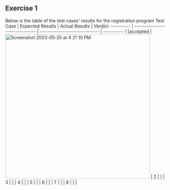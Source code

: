 ## Exercise 1
Below is the table of the test cases' results for the registration program
Test Case  | Expected Results               | Actual Results                | Verdict
---------- | ------------------------------ | ----------------------------- | ----------
1          |accepted                        | <img width="455" alt="Screenshot 2023-05-25 at 4 21 10 PM" src="https://github.com/zeynepsevincel/seg3503_playground/assets/90730475/74aed07c-dd4c-4683-9b38-2be095babdd8">
                              | 
2          |                                |                               | 
3          |                                |                               | 
4          |                                |                               | 
5          |                                |                               | 
6          |                                |                               | 
7          |                                |                               | 
8          |                                |                               | 

